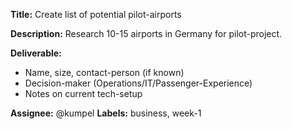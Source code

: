 **Title:** Create list of potential pilot-airports

**Description:**
Research 10-15 airports in Germany for pilot-project.

**Deliverable:**
- Name, size, contact-person (if known)
- Decision-maker (Operations/IT/Passenger-Experience)
- Notes on current tech-setup

**Assignee:** @kumpel
**Labels:** business, week-1
